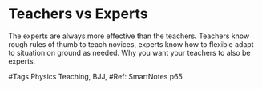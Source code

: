 # Teachers vs Experts

The experts are always more effective than the teachers.
Teachers know rough rules of thumb to teach novices, experts know how to flexible adapt to situation on ground as needed.
Why you want your teachers to also be experts.

#Tags Physics Teaching, BJJ,
#Ref: SmartNotes p65
